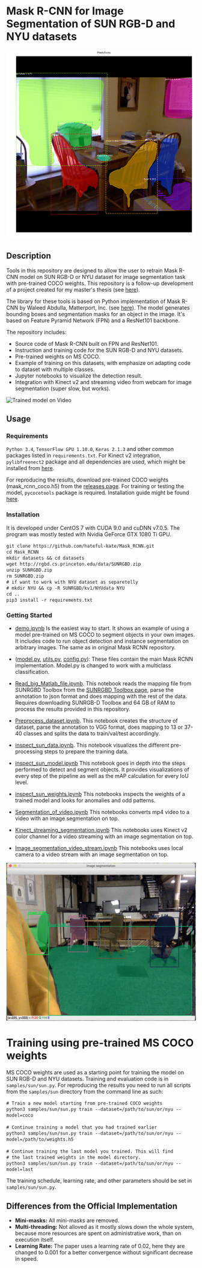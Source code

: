 # Mask R-CNN for Image Segmentation of SUN RGB-D and NYU datasets
![Example detection](assets/chairs.png)
## Description

Tools in this repository are designed to allow the user to retrain Mask R-CNN model on SUN RGB-D or NYU dataset for image segmentation task with pre-trained COCO weights. This repository is a follow-up development of a project created for my master's thesis (see [here](https://github.com/hateful-kate/Mask_RCNN/blob/master/Master's_thesis.pdf)).

The library for these tools is based on Python implementation of Mask R-CNN by Waleed Abdulla, Matterport, Inc. (see [here](https://github.com/matterport/Mask_RCNN)). The model generates bounding boxes and segmentation masks for an object in the image. It's based on Feature Pyramid Network (FPN) and a ResNet101 backbone. 

The repository includes:
* Source code of Mask R-CNN built on FPN and ResNet101.
* Instruction and training code for the SUN RGB-D and NYU datasets.
* Pre-trained weights on MS COCO.
* Example of training on this datasets, with emphasize on adapting code to dataset with multiple classes.
* Jupyter notebooks to visualize the detection result.
* Integration with Kinect v2 and streaming video from webcam for image segmentation (super slow, but works).

![Trained model on Video](assets/output.gif)

## Usage
### Requirements
`Python 3.4`, `TensorFlow GPU 1.10.0`, `Keras 2.1.3` and other common packages listed in `requirements.txt`. For Kinect v2 integration, `pylibfreenect2` package and all dependencies are used, which might be installed from [here](https://github.com/r9y9/pylibfreenect2).

For reproducing the results, download pre-trained COCO weights (mask_rcnn_coco.h5) from the [releases page](https://github.com/matterport/Mask_RCNN/releases).
For training or testing the model, `pycocotools` package is required. Installation guide might be found [here]( https://github.com/cocodataset/cocoapi).

### Installation
It is developed under CentOS 7 with CUDA 9.0 and cuDNN v7.0.5. The program was mostly tested with Nvidia GeForce GTX 1080 Ti GPU.

```
git clone https://github.com/hateful-kate/Mask_RCNN.git
cd Mask_RCNN
mkdir datasets && cd datasets
wget http://rgbd.cs.princeton.edu/data/SUNRGBD.zip
unzip SUNRGBD.zip
rm SUNRGBD.zip
# if want to work with NYU dataset as separetelly
# mkdir NYU && cp -R SUNRGBD/kv1/NYUdata NYU
cd ..
pip3 install -r requirements.txt
```

### Getting Started
* [demo.ipynb](samples/demo.ipynb) Is the easiest way to start. It shows an example of using a model pre-trained on MS COCO to segment objects in your own images. It includes code to run object detection and instance segmentation on arbitrary images. The same as in original Mask RCNN repository.

* ([model.py](mrcnn/model.py), [utils.py](mrcnn/utils.py), [config.py](mrcnn/config.py)): These files contain the main Mask RCNN implementation.  Model.py is changed to work with a multiclass classification.

* [Read_big_Matlab_file.ipynb](samples/sun/Read_big_Matlab_file.ipynb). This notebook reads the mapping file from SUNRGBD Toolbox from the [SUNRGBD Toolbox page](http://rgbd.cs.princeton.edu/), parse the annotation to json format and does mapping with the rest of the data. Requires downloading SUNRGB-D Toolbox and 64 GB of RAM to process the results provided in this repository.

* [Preprocess_dataset.ipynb](samples/sun/Preprocess_dataset.ipynb). This notebook creates the structure of dataset, parse the annotation to VGG format, does mapping to 13 or 37-40 classes and splits the data to train/val/test accordingly.

* [inspect_sun_data.ipynb](samples/sun/inspect_sun_data.ipynb). This notebook visualizes the different pre-processing steps
to prepare the training data.

* [inspect_sun_model.ipynb](samples/sun/inspect_sun_model.ipynb) This notebook goes in depth into the steps performed to detect and segment objects. It provides visualizations of every step of the pipeline as well as the mAP calculation for every IoU level.

* [inspect_sun_weights.ipynb](samples/sun/inspect_sun_weights.ipynb)
This notebooks inspects the weights of a trained model and looks for anomalies and odd patterns.

* [Segmentation_of_video.ipynb](Segmentation_of_video.ipynb)
This notebooks converts mp4 video to a video with an image segmentation on top.

* [Kinect_streaming_segmentation.ipynb](Kinect_streaming_segmentation.ipynb)
This notebooks uses Kinect v2 color channel for a video streaming with an image segmentation on top.

* [Image_segmentation_video_stream.ipynb](Image_segmentation_video_stream.ipynb)
This notebooks uses local camera to a video stream with an image segmentation on top.

![Example streaming](assets/Segmentation_stream.png)

# Training using pre-trained MS COCO weights
MS COCO weights are used as a starting point for training the model on SUN RGB-D and NYU datasets. Training and evaluation code is in `samples/sun/sun.py`. For reproducing the results you need to run all scripts from the `samples/sun` directory from the command line as such:

```
# Train a new model starting from pre-trained COCO weights
python3 samples/sun/sun.py train --dataset=/path/to/sun/or/nyu --model=coco

# Continue training a model that you had trained earlier
python3 samples/sun/sun.py train --dataset=/path/to/sun/or/nyu --model=/path/to/weights.h5

# Continue training the last model you trained. This will find
# the last trained weights in the model directory.
python3 samples/sun/sun.py train --dataset=/path/to/sun/or/nyu --model=last
```

The training schedule, learning rate, and other parameters should be set in `samples/sun/sun.py`.


## Differences from the Official Implementation
* **Mini-masks:** All mini-masks are removed.
* **Multi-threading:** Not alloved as it mostly slows down the whole system, because more resources are spent on administrative work, than on execution itself.
* **Learning Rate:** The paper uses a learning rate of 0.02, here they are changed to 0.001 for a better convergence without significant 
decrease in speed.


